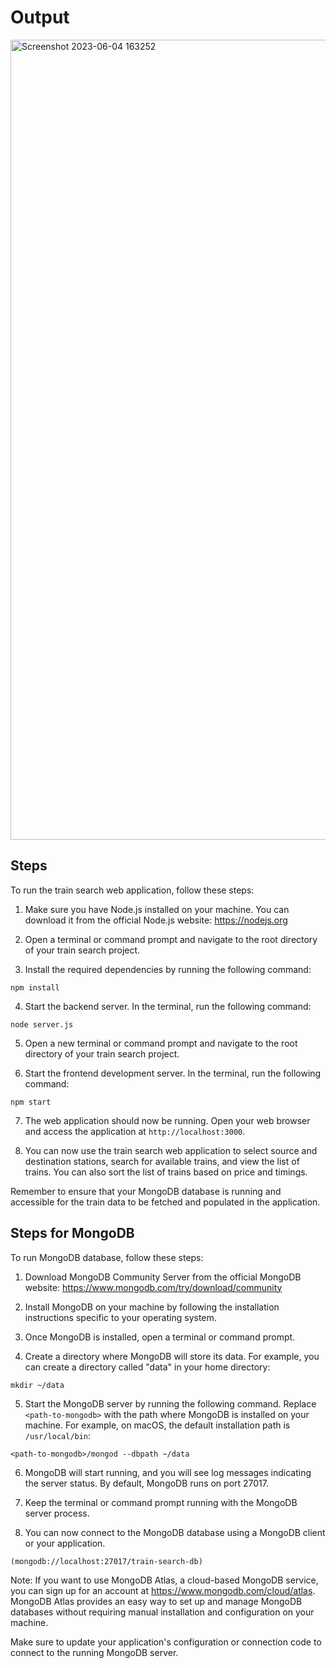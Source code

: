 # Output
<img width="1280" alt="Screenshot 2023-06-04 163252" src="https://github.com/imaam786/Fullstack-Assignment-Hackthon/assets/58385239/e8ef76a9-3ca6-4102-975c-d23ebf1338ad">

## Steps
To run the train search web application, follow these steps:

1. Make sure you have Node.js installed on your machine. You can download it from the official Node.js website: https://nodejs.org

2. Open a terminal or command prompt and navigate to the root directory of your train search project.

3. Install the required dependencies by running the following command:
```
npm install
```

4. Start the backend server. In the terminal, run the following command:
```
node server.js
```

5. Open a new terminal or command prompt and navigate to the root directory of your train search project.

6. Start the frontend development server. In the terminal, run the following command:
```
npm start
```

7. The web application should now be running. Open your web browser and access the application at `http://localhost:3000`.

8. You can now use the train search web application to select source and destination stations, search for available trains, and view the list of trains. You can also sort the list of trains based on price and timings.

Remember to ensure that your MongoDB database is running and accessible for the train data to be fetched and populated in the application.

## Steps for MongoDB

To run MongoDB database, follow these steps:

1. Download MongoDB Community Server from the official MongoDB website: https://www.mongodb.com/try/download/community

2. Install MongoDB on your machine by following the installation instructions specific to your operating system.

3. Once MongoDB is installed, open a terminal or command prompt.

4. Create a directory where MongoDB will store its data. For example, you can create a directory called "data" in your home directory:
```
mkdir ~/data
```

5. Start the MongoDB server by running the following command. Replace `<path-to-mongodb>` with the path where MongoDB is installed on your machine. For example, on macOS, the default installation path is `/usr/local/bin`:
```
<path-to-mongodb>/mongod --dbpath ~/data
```

6. MongoDB will start running, and you will see log messages indicating the server status. By default, MongoDB runs on port 27017.

7. Keep the terminal or command prompt running with the MongoDB server process.

8. You can now connect to the MongoDB database using a MongoDB client or your application.
```
(mongodb://localhost:27017/train-search-db)
```

Note: If you want to use MongoDB Atlas, a cloud-based MongoDB service, you can sign up for an account at https://www.mongodb.com/cloud/atlas. MongoDB Atlas provides an easy way to set up and manage MongoDB databases without requiring manual installation and configuration on your machine.

Make sure to update your application's configuration or connection code to connect to the running MongoDB server.
